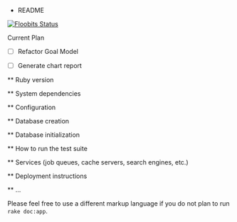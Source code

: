 * README

[![Floobits Status](https://floobits.com/robturtle/checkin-system.svg)](https://floobits.com/robturtle/checkin-system/redirect)

Current Plan

- [ ] Refactor Goal Model
- [ ] Generate chart report





** Ruby version

** System dependencies

** Configuration

** Database creation

** Database initialization

** How to run the test suite

** Services (job queues, cache servers, search engines, etc.)

** Deployment instructions

** ...

Please feel free to use a different markup language if you do not plan to run
`rake doc:app`.
